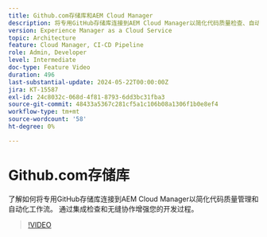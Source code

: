 ```yaml
---
title: Github.com存储库和AEM Cloud Manager
description: 将专用GitHub存储库连接到AEM Cloud Manager以简化代码质量检查、自动化工作流并提高开发效率。
version: Experience Manager as a Cloud Service
topic: Architecture
feature: Cloud Manager, CI-CD Pipeline
role: Admin, Developer
level: Intermediate
doc-type: Feature Video
duration: 496
last-substantial-update: 2024-05-22T00:00:00Z
jira: KT-15587
exl-id: 24c8032c-068d-4f81-8793-6dd3bc31fba3
source-git-commit: 48433a5367c281cf5a1c106b08a1306f1b0e8ef4
workflow-type: tm+mt
source-wordcount: '58'
ht-degree: 0%

---
```


# Github.com存储库

了解如何将专用GitHub存储库连接到AEM Cloud Manager以简化代码质量管理和自动化工作流。 通过集成检查和无缝协作增强您的开发过程。

>[!VIDEO](https://video.tv.adobe.com/v/3429302/?learn=on)
